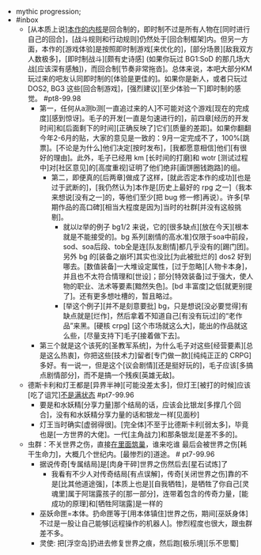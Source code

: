 - mythic progression; 
- #inbox
    - [从本质上说][本作的内核](https://tieba.baidu.com/p/7523961616)是回合制的，即时制不过是所有人物在[同时进行自己的回合]，[战斗规则和行动规则]仍然处于[回合制框架]内。但另一方面，本作的[游戏体验]是按照即时制游戏[来优化的]，[部分场景][敌我双方人数极多]，[即时制战斗][颇有史诗感] (如果你玩过 BG1:SoD 的那几场大战[应该深有感触])，而回合制[节奏非常拖沓]。总体来说，本吧大部分KM玩过来的吧友认同即时制的[体验是更佳的]。如果你是新人，或者只玩过 DOS2, BG3 这些[回合制游戏]，[强烈建议][至少体验一下]即时制的感觉。 #pt8-99.98
        - 第一，任何从a测b测[一直追过来的人]不可能对这个游戏[现在的完成度][感到惊讶]。毛子的开发[一直是匀速进行的]，前四章[经历的开发时间]和[后面剩下的时间][正确反映了]它们[质量的差距]。如果你翻翻今年2-6月的贴，大家的意见是一致的：9月一定完成不了，100%[跳票]。[不论是为什么]他们决定[按时发布]，[我都愿意相信]他们[有很好的理由]。此外，毛子已经用 km [长时间的打磨]和 wotr [测试过程中]对[社区意见]的[高度重视]证明了他们绝非[画饼圈钱跑路]的组。
            - 第二，即便真的[后两章]做成了这样，[就此否定本作的成功][也是过于武断的]，[我仍然认为]本作是[历史上最好的 rpg 之一]（我本来想说[没有之一]的，等他们至少[把 bug 修一修]再说）。许多[早期作品的高口碑][相当大程度是因为]当时的社群[并没有这般挑剔]。
                - 就以lz举的例子 bg1/2 来说，它的[很多缺点][放在今天][根本就是不能接受的]。bg 系列[剧情的高水准]仅限于soa中前段，sod、soa后段、tob全是连[队友剧情]都几乎没有的[踢门团]。另外 bg 的[装备之崩坏]其实也没比[为此被批烂的] dos2 好到哪去。[数值装备]一大堆设定属性，[过于忽略][人物卡本身]，并且也不太符合情理和[世设]；部分[特效装备]过于强大，使人物的职业、法术等要素[黯然失色]。[bd 丰富度]之低[就更别提了]。还有更多想吐槽的，暂且略过。
                - [举这个例子][并不是刻意要批] bg，只是想说[没必要觉得]有缺点就是[烂作]，然后拿着不知道自己[有没有玩过]的“老作品”来黑。[硬核 crpg] [这个市场就这么大]，能出的作品就这么些，[尽量支持下]毛子[接着做下去]。
        - 第三个就是这个该死的[圣教军系统]，为什么毛子对这些[经营要素][总是这么热衷]，你把这些[技术力]留者[专门做一款][纯纯正正的 CRPG] 多好。有一说一，但是这个[议会剧情][还是挺好玩的]，毛子应该[多搞点剧情部分]，而不是搞一个残疾[英雄无敌]。
    - 德斯卡利和灯王都是[异界半神][可能没差太多]，但灯王[被打的时候]应该[吃了诅咒][不是满状态](https://tieba.baidu.com/p/7525595241) #pt7-99.96
        - 要是和水妖精[分享力量]那个结局的话，应该会比银龙[多撑几个回合]，没有和水妖精分享力量的话和银龙一样[见面秒]
        - 灯王当时确实[虚弱得很]。[完全体]不至于比德斯卡利[弱太多]，毕竟也是[一方世界的大佬]。一代[主角战力]和那条银龙[是差不多的]。
    - 虫群：不关世界之伤，直接[在里面筑巢](https://tieba.baidu.com/p/7543867920)，谁来吃谁
最后会被世界之伤[耗干生命力]，大概几个世纪内。[最惨烈的]道途。 # pt7-99.96
        - 据说传奇[专属结局]是[肉身干碎]世界之伤然后去[星石试炼]了
            - 我看有不少人对传奇结局[有点误解]，传奇[关闭世界之伤]靠的不是[比其他道途强]，[本质上也是][自我牺牲]，是牺牲了你自己[灵魂里]属于阿瑞露孩子的[那一部分]，连带着包含的传奇力量，[能成功的原理]和[牺牲阿瑞露]是一样的
        - 巫妖命匣=本体。扔命匣等于[用本体镇住]世界之伤，期间[巫妖身体]不过是一股让自己能够[远程操作的机器人]。惨烈程度也很大，跟虫群差不多。
        - 灵使: 把[浮空岛]扔进去修复世界之痕，然后跑[极乐境][乐不思蜀]
